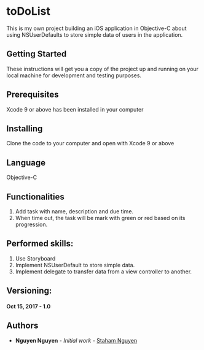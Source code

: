 # toDoList
This is my own project building an iOS application in Objective-C about using NSUserDefaults to store simple data of users in the application.

## Getting Started
These instructions will get you a copy of the project up and running on your local machine for development and testing purposes.

## Prerequisites
Xcode 9 or above has been installed in your computer

## Installing
Clone the code to your computer and open with Xcode 9 or above

## Language
Objective-C

## Functionalities
1. Add task with name, description and due time.
2. When time out, the task will be mark with green or red based on its progression.

## Performed skills:
1. Use Storyboard
2. Implement NSUserDefault to store simple data.
3. Implement delegate to transfer data from a view controller to another.

## Versioning:
#### Oct 15, 2017 - 1.0 

## Authors
* **Nguyen Nguyen** - *Initial work* - [Staham Nguyen](https://github.com/stahamnguyen)
